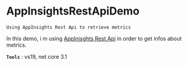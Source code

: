 # AppInsightsRestApiDemo
```
Using AppInsights Rest Api to retrieve metrics
```

In this demo, i m using [AppInisghts Rest Api](https://dev.applicationinsights.io/) in order to get infos about metrics.

**`Tools`** : vs19, net core 3.1